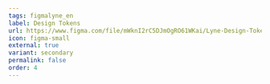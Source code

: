 ```yaml
---
tags: figmalyne_en
label: Design Tokens
url: https://www.figma.com/file/mWknI2rC5DJmOgRO61WKai/Lyne-Design-Tokens?t=pwg42Xg69vCDcyng-1
icon: figma-small
external: true
variant: secondary
permalink: false
order: 4
---
```




